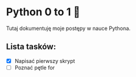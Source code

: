 # Python 0 to 1 🐍

Tutaj dokumentuję moje postępy w nauce Pythona. 

## Lista tasków:
- [x] Napisać pierwszy skrypt  
- [ ] Poznać pętle for
